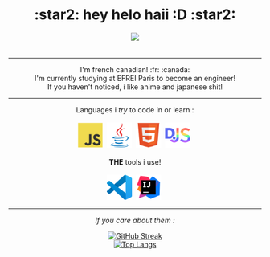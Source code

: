 <div id="header" align="center">
  <h1>:star2: hey helo haii :D :star2:</h1>
  <img src="https://giffiles.alphacoders.com/770/77003.gif" width="200"/>
<div/>
<br/>
  
---
  
<div id="miscellaneous" align="center">
  I'm french canadian! :fr: :canada:<br/>
  I'm currently studying at EFREI Paris to become an engineer!<br/>
  If you haven't noticed, i like anime and japanese shit!
<div/>
  
---
  
<div id="language" align="center">
  Languages i <em>try</em> to code in or learn :<br/>
  <br/>
  <img src="https://github.com/devicons/devicon/blob/master/icons/javascript/javascript-original.svg" title="JavaScript" alt="JavaScript" width="50" height="50"/>&nbsp;
  <img src="https://github.com/devicons/devicon/blob/master/icons/java/java-original.svg" title="Java" alt="Java" width="50" height="50"/>&nbsp;
  <img src="https://github.com/devicons/devicon/blob/master/icons/html5/html5-original.svg" title="HTML5" alt="HTML" width="50" height="50"/>&nbsp;
  <img src="https://github.com/devicons/devicon/blob/master/icons/discordjs/discordjs-original.svg" title="DiscordJs" alt="DiscordJs" width="50" height="50"/>&nbsp;
<div/>
<br/>
<div id="tools" align="center">
  <strong>THE</strong> tools i use!<br/><br/>
  <img src="https://github.com/devicons/devicon/blob/master/icons/vscode/vscode-original.svg" title="VSCode" alt"VSCode" width="50" height="50"/>&nbsp;
  <img src="https://github.com/devicons/devicon/blob/master/icons/intellij/intellij-original.svg" title="IntellIJ" alt"IntellIJ" width="50" height="50"/>&nbsp;
  
---
<div id="stats" align="center">
  <em>If you care about them :</em>
<div/>

[![GitHub Streak](https://streak-stats.demolab.com?user=Frexium&theme=tokyonight&hide_border=true)](https://git.io/streak-stats)<br/>
[![Top Langs](https://github-readme-stats.vercel.app/api/top-langs/?username=Frexium&theme=tokyonight&hide_border=true)](https://github.com/anuraghazra/github-readme-stats)
